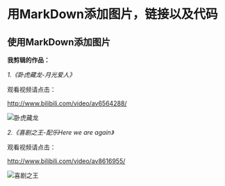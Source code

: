 # 用MarkDown添加图片，链接以及代码 

## 使用MarkDown添加图片 

**我剪辑的作品：** 

*1.《卧虎藏龙-月光爱人》* 

观看视频请点击： 

<http://www.bilibili.com/video/av6564288/> 



![卧虎藏龙](https://timgsa.baidu.com/timg?image&quality=80&size=b9999_10000&sec=1494255511966&di=9fd8067a7907fceb4bcf3f35daa3ddc4&imgtype=0&src=http%3A%2F%2Fimg.helpweixin.com%2Fupload%2Fcontent%2F2%2F114%2F2114925_4.jpg) 

*2.《喜剧之王-配乐Here we are again》* 

观看视频请点击： 

<http://www.bilibili.com/video/av8616955/> 

![喜剧之王](https://timgsa.baidu.com/timg?image&quality=80&size=b9999_10000&sec=1494254695046&di=6fd53bec9b104ebeeff25f078fcb10a9&imgtype=0&src=http%3A%2F%2Fs10.sinaimg.cn%2Fmw690%2F003P7tt0gy6P9D6tbcZa9) 









